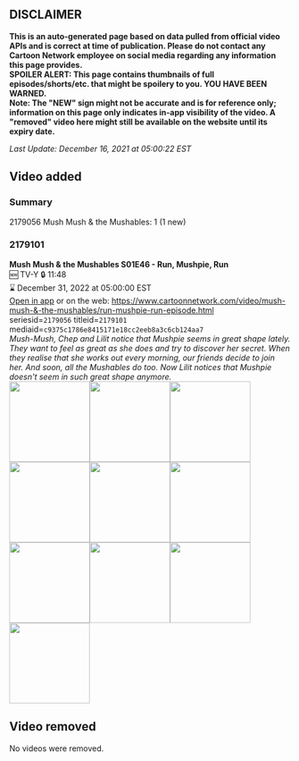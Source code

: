 ## DISCLAIMER
**This is an auto-generated page based on data pulled from official video APIs and is correct at time of publication. Please do not contact any Cartoon Network employee on social media regarding any information this page provides.**  
**SPOILER ALERT: This page contains thumbnails of full episodes/shorts/etc. that might be spoilery to you. YOU HAVE BEEN WARNED.**  
**Note: The "NEW" sign might not be accurate and is for reference only; information on this page only indicates in-app visibility of the video. A "removed" video here might still be available on the website until its expiry date.**  

_Last Update: December 16, 2021 at 05:00:22 EST_
## Video added
### Summary
2179056 Mush Mush & the Mushables: 1 (1 new)  
### 2179101
**Mush Mush & the Mushables S01E46 - Run, Mushpie, Run**  
🆕 TV-Y 🔒 11:48  
⌛ December 31, 2022 at 05:00:00 EST  
[Open in app](https://cnvideo.sercomkc.org/redirector.html?type=cnapp&seriesid=1000000000093702&titleid=2179101&mediaid=c9375c1786e8415171e18cc2eeb8a3c6cb124aa7) or on the web: https://www.cartoonnetwork.com/video/mush-mush-&-the-mushables/run-mushpie-run-episode.html  
seriesid=`2179056` titleid=`2179101` mediaid=`c9375c1786e8415171e18cc2eeb8a3c6cb124aa7`  
_Mush-Mush, Chep and Lilit notice that Mushpie seems in great shape lately. They want to feel as great as she does and try to discover her secret. When they realise that she works out every morning, our friends decide to join her. And soon, all the Mushables do too. Now Lilit notices that Mushpie doesn't seem in such great shape anymore._  
<a href="https://s3.amazonaws.com/cartoonorchestrator/2179101_001_1280x720.jpg"><img src="https://s3.amazonaws.com/cartoonorchestrator/2179101_001_640x360.jpg" height="144px" /></a><a href="https://s3.amazonaws.com/cartoonorchestrator/2179101_002_1280x720.jpg"><img src="https://s3.amazonaws.com/cartoonorchestrator/2179101_002_640x360.jpg" height="144px" /></a><a href="https://s3.amazonaws.com/cartoonorchestrator/2179101_003_1280x720.jpg"><img src="https://s3.amazonaws.com/cartoonorchestrator/2179101_003_640x360.jpg" height="144px" /></a><a href="https://s3.amazonaws.com/cartoonorchestrator/2179101_004_1280x720.jpg"><img src="https://s3.amazonaws.com/cartoonorchestrator/2179101_004_640x360.jpg" height="144px" /></a><a href="https://s3.amazonaws.com/cartoonorchestrator/2179101_005_1280x720.jpg"><img src="https://s3.amazonaws.com/cartoonorchestrator/2179101_005_640x360.jpg" height="144px" /></a><a href="https://s3.amazonaws.com/cartoonorchestrator/2179101_006_1280x720.jpg"><img src="https://s3.amazonaws.com/cartoonorchestrator/2179101_006_640x360.jpg" height="144px" /></a><a href="https://s3.amazonaws.com/cartoonorchestrator/2179101_007_1280x720.jpg"><img src="https://s3.amazonaws.com/cartoonorchestrator/2179101_007_640x360.jpg" height="144px" /></a><a href="https://s3.amazonaws.com/cartoonorchestrator/2179101_008_1280x720.jpg"><img src="https://s3.amazonaws.com/cartoonorchestrator/2179101_008_640x360.jpg" height="144px" /></a><a href="https://s3.amazonaws.com/cartoonorchestrator/2179101_009_1280x720.jpg"><img src="https://s3.amazonaws.com/cartoonorchestrator/2179101_009_640x360.jpg" height="144px" /></a><a href="https://s3.amazonaws.com/cartoonorchestrator/2179101_010_1280x720.jpg"><img src="https://s3.amazonaws.com/cartoonorchestrator/2179101_010_640x360.jpg" height="144px" /></a>
## Video removed
No videos were removed.  
